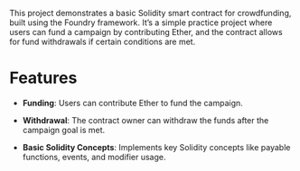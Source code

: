 This project demonstrates a basic Solidity smart contract for crowdfunding, built using the Foundry framework. It’s a simple practice project where users can fund a campaign by contributing Ether, and the contract allows for fund withdrawals if certain conditions are met.

# Features
* <b>Funding</b>: Users can contribute Ether to fund the campaign.

* <b>Withdrawal</b>: The contract owner can withdraw the funds after the campaign goal is met.

* <b>Basic Solidity Concepts</b>: Implements key Solidity concepts like payable functions, events, and modifier usage.
